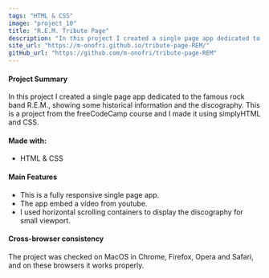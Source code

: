 ```yaml
---
tags: "HTML & CSS"
image: "project_10"
title: "R.E.M. Tribute Page"
description: "In this project I created a single page app dedicated to the famous rock band R.E.M., showing some historical information and the discography. This is a project from the freeCodeCamp course and I made it using simplyHTML and CSS."
site_url: "https://m-onofri.github.io/tribute-page-REM/"
gitHub_url: "https://github.com/m-onofri/tribute-page-REM"
---
```


#### Project Summary
In this project I created a single page app dedicated to the famous rock band R.E.M., showing some historical information and the discography. 
This is a project from the freeCodeCamp course and I made it using simplyHTML and CSS.


#### Made with:
* HTML & CSS


#### Main Features
* This is a fully responsive single page app.
* The app embed a video from youtube.
* I used horizontal scrolling containers to display the discography for small viewport.


#### Cross-browser consistency 
The project was checked on MacOS in Chrome, Firefox, Opera and Safari, and on these browsers it works properly.
